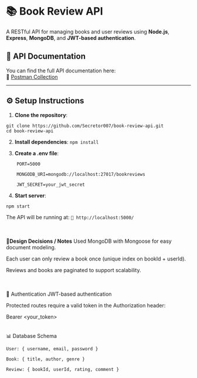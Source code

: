 
# 📚 Book Review API

A RESTful API for managing books and user reviews using **Node.js**, **Express**, **MongoDB**, and **JWT-based authentication**.

## 🔗 API Documentation

You can find the full API documentation here:  
📄 [Postman Collection](https://documenter.getpostman.com/view/35397934/2sB2x3nDbE)

---

## ⚙️ Setup Instructions

1. **Clone the repository**:

```
git clone https://github.com/Secretor007/book-review-api.git
cd book-review-api
```
2. **Install dependencies**:
 ```npm install```

3. **Create a .env file**:
```
    PORT=5000
    
    MONGODB_URI=mongodb://localhost:27017/bookreviews
    
    JWT_SECRET=your_jwt_secret
```
4. **Start server**:

  ```npm start```
  
The API will be running at:
  ```📍 http://localhost:5000/```
<br/>
<br/>
<br/>

📌**Design Decisions / Notes**
  Used MongoDB with Mongoose for easy document modeling.
    
  Each user can only review a book once (unique index on bookId + userId).
    
  Reviews and books are paginated to support scalability.
<br/>
<br/>
<br/>

🔐 Authentication
JWT-based authentication

Protected routes require a valid token in the Authorization header:

Bearer <your_token>
<br/>
<br/>
<br/>
📊 Database Schema

    User: { username, email, password }
    
    Book: { title, author, genre }
    
    Review: { bookId, userId, rating, comment }

